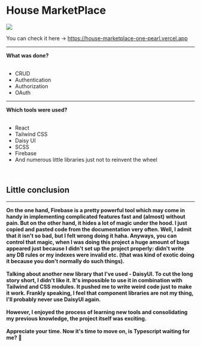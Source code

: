 <h1>House MarketPlace</h1>

<img src="https://user-images.githubusercontent.com/96980453/182802403-6830bd8b-155e-494a-a408-685d6269acc3.png" />

You can check it here -> https://house-marketplace-one-pearl.vercel.app
<hr />
<strong>What was done?</strong>
<br />
<br />
<ul>
  <li>CRUD</li>
  <li>Authentication</li>
  <li>Authorization</li>
  <li>OAuth</li>
</ul>
<hr />
<strong>Which tools were used?</strong>
<br />
<br />
<ul>
  <li>React</li>
  <li>Tailwind CSS</li>
  <li>Daisy UI</li>
  <li>SCSS</li>
  <li>Firebase</li>
  <li>And numerous little libraries just not to reinvent the wheel</li>
</ul>
<br />
<h2>Little conclusion</h2>
<hr />
<strong>On the one hand, Firebase is a pretty powerful tool which may come in handy in implementing complicated features fast and (almost) without pain.
But on the other hand, it hides a lot of magic under the hood. I just copied and pasted code from the documentation very often. Well, I admit that it isn't so bad,
but I felt wrong doing it haha. Anyways, you can control that magic, when I was doing this project a huge amount of bugs appeared just because I didn't set up the project 
properly: didn't write any DB rules or my indexes were invalid etc. (that was kind of exotic doing it because you don't normally do such things). 
<br />
<br />
Talking about another new library that I've used - DaisyUI. To cut the long story short, I didn't like it. 
It's impossible to use it in combination with Tailwind and CSS modules. It pushed me to write weird code just to make it work. Frankly speaking, I feel that component
libraries are not my thing, I'll probably never use DaisyUI again. 
<br />
<br />
However, I enjoyed the process of learning new tools and consolidating my previous knowledge, the project itself was exciting. 
<br />
<br />
Appreciate your time. Now it's time to move on, is Typescript waiting for me? 🙂
</strong>
